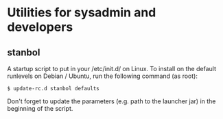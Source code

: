 <!--
  Licensed to the Apache Software Foundation (ASF) under one or more
  contributor license agreements.  See the NOTICE file distributed with
  this work for additional information regarding copyright ownership.
  The ASF licenses this file to You under the Apache License, Version 2.0
  (the "License"); you may not use this file except in compliance with
  the License.  You may obtain a copy of the License at

      http://www.apache.org/licenses/LICENSE-2.0

  Unless required by applicable law or agreed to in writing, software
  distributed under the License is distributed on an "AS IS" BASIS,
  WITHOUT WARRANTIES OR CONDITIONS OF ANY KIND, either express or implied.
  See the License for the specific language governing permissions and
  limitations under the License.
-->

# Utilities for sysadmin and developers

## stanbol

A startup script to put in your /etc/init.d/ on Linux. To install on the
default runlevels on Debian / Ubuntu, run the following command (as root):

    $ update-rc.d stanbol defaults

Don't forget to update the parameters (e.g. path to the launcher jar)
in the beginning of the script.

